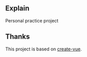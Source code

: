 ## Explain

Personal practice project

## Thanks

This project is based on [create-vue](https://github.com/vuejs/create-vue).
